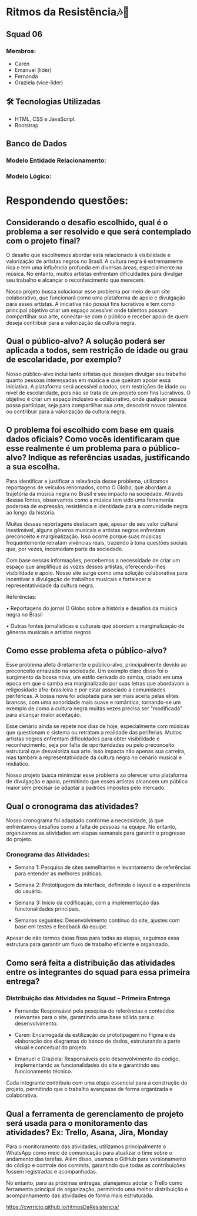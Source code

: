 # Ritmos da Resistência🎶🎷 
## Squad 06
### Membros:
- Caren
- Emanuel (líder)
- Fernanda
- Graziela (vice-lider)

## 🛠️ Tecnologias Utilizadas  
- HTML, CSS e JavaScript  
- Bootstrap


## Banco de Dados
### Modelo Entidade Relacionamento:


### Modelo Lógico:



# Respondendo questões: 

## Considerando o desafio escolhido, qual é o problema a ser resolvido e que será contemplado com o projeto final?  

O desafio que escolhemos abordar está relacionado à visibilidade e valorização de artistas negros no Brasil. A cultura negra é extremamente rica e tem uma influência profunda em diversas áreas, especialmente na música. No entanto, muitos artistas enfrentam dificuldades para divulgar seu trabalho e alcançar o reconhecimento que merecem.

Nosso projeto busca solucionar esse problema por meio de um site colaborativo, que funcionará como uma plataforma de apoio e divulgação para esses artistas. A iniciativa não possui fins lucrativos e tem como principal objetivo criar um espaço acessível onde talentos possam compartilhar sua arte, conectar-se com o público e receber apoio de quem deseja contribuir para a valorização da cultura negra.



## Qual o público-alvo? A solução poderá ser aplicada a todos, sem restrição de idade ou grau de escolaridade, por exemplo?  

Nosso público-alvo inclui tanto artistas que desejam divulgar seu trabalho quanto pessoas interessadas em música e que queiram apoiar essa iniciativa. A plataforma será acessível a todos, sem restrições de idade ou nível de escolaridade, pois não se trata de um projeto com fins lucrativos. O objetivo é criar um espaço inclusivo e colaborativo, onde qualquer pessoa possa participar, seja para compartilhar sua arte, descobrir novos talentos ou contribuir para a valorização da cultura negra.



## O problema foi escolhido com base em quais dados oficiais? Como vocês identificaram que esse realmente é um problema para o público-alvo? Indique as referências usadas, justificando a sua escolha. 

Para identificar e justificar a relevância desse problema, utilizamos reportagens de veículos renomados, como O Globo, que abordam a trajetória da música negra no Brasil e seu impacto na sociedade. Através dessas fontes, observamos como a música tem sido uma ferramenta poderosa de expressão, resistência e identidade para a comunidade negra ao longo da história.

Muitas dessas reportagens destacam que, apesar de seu valor cultural inestimável, alguns gêneros musicais e artistas negros enfrentam preconceito e marginalização. Isso ocorre porque suas músicas frequentemente retratam vivências reais, trazendo à tona questões sociais que, por vezes, incomodam parte da sociedade.

Com base nessas informações, percebemos a necessidade de criar um espaço que amplifique as vozes desses artistas, oferecendo-lhes visibilidade e apoio. Nosso site surge como uma solução colaborativa para incentivar a divulgação de trabalhos musicais e fortalecer a representatividade da cultura negra.

Referências:

• Reportagens do jornal O Globo sobre a história e desafios da música negra no Brasil

• Outras fontes jornalísticas e culturais que abordam a marginalização de gêneros musicais e artistas negros


## Como esse problema afeta o público-alvo? 

Esse problema afeta diretamente o público-alvo, principalmente devido ao preconceito enraizado na sociedade. Um exemplo claro disso foi o surgimento da bossa nova, um estilo derivado do samba, criado em uma época em que o samba era marginalizado por suas letras que abordavam a religiosidade afro-brasileira e por estar associado a comunidades periféricas. A bossa nova foi adaptada para ser mais aceita pelas elites brancas, com uma sonoridade mais suave e romântica, tornando-se um exemplo de como a cultura negra muitas vezes precisa ser "modificada" para alcançar maior aceitação.

Esse cenário ainda se repete nos dias de hoje, especialmente com músicas que questionam o sistema ou retratam a realidade das periferias. Muitos artistas negros enfrentam dificuldades para obter visibilidade e reconhecimento, seja por falta de oportunidades ou pelo preconceito estrutural que desvaloriza sua arte. Isso impacta não apenas sua carreira, mas também a representatividade da cultura negra no cenário musical e midiático.

Nosso projeto busca minimizar esse problema ao oferecer uma plataforma de divulgação e apoio, permitindo que esses artistas alcancem um público maior sem precisar se adaptar a padrões impostos pelo mercado.




## Qual o cronograma das atividades?  
Nosso cronograma foi adaptado conforme a necessidade, já que enfrentamos desafios como a falta de pessoas na equipe. No entanto, organizamos as atividades em etapas semanais para garantir o progresso do projeto.

### Cronograma das Atividades:

- Semana 1: Pesquisa de sites semelhantes e levantamento de referências para entender as melhores práticas.

- Semana 2: Prototipagem da interface, definindo o layout e a experiência do usuário.

- Semana 3: Início da codificação, com a implementação das funcionalidades principais.

- Semanas seguintes: Desenvolvimento contínuo do site, ajustes com base em testes e feedback da equipe.

Apesar de não termos datas fixas para todas as etapas, seguimos essa estrutura para garantir um fluxo de trabalho eficiente e organizado.


## Como será feita a distribuição das atividades entre os integrantes do squad para essa primeira entrega?  

### Distribuição das Atividades no Squad – Primeira Entrega

- Fernanda: Responsável pela pesquisa de referências e conteúdos relevantes para o site, garantindo uma base sólida para o desenvolvimento.

- Caren: Encarregada da estilização da prototipagem no Figma e da elaboração dos diagramas do banco de dados, estruturando a parte visual e conceitual do projeto.

- Emanuel e Graziela: Responsáveis pelo desenvolvimento do código, implementando as funcionalidades do site e garantindo seu funcionamento técnico.

Cada integrante contribuiu com uma etapa essencial para a construção do projeto, permitindo que o trabalho avançasse de forma organizada e colaborativa.

## Qual a ferramenta de gerenciamento de projeto será usada para o monitoramento das atividades? Ex: Trello, Asana, Jira, Monday

Para o monitoramento das atividades, utilizamos principalmente o WhatsApp como meio de comunicação para atualizar o time sobre o andamento das tarefas. Além disso, usamos o GitHub para versionamento do código e controle dos commits, garantindo que todas as contribuições fossem registradas e acompanhadas.

No entanto, para as próximas entregas, planejamos adotar o Trello como ferramenta principal de organização, permitindo uma melhor distribuição e acompanhamento das atividades de forma mais estruturada.

 

https://cwrricio.github.io/ritmosDaResistencia/
